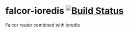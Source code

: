 # falcor-ioredis [![Build Status](https://travis-ci.org/kubrickology/falcor-ioredis.svg)](https://travis-ci.org/kubrickology/falcor-ioredis)

Falcor router combined with ioredis
